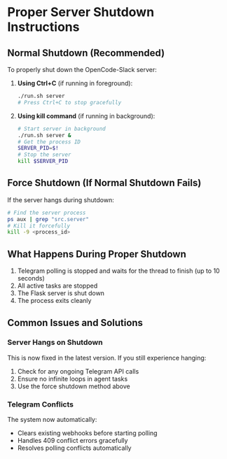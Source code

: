 # Proper Server Shutdown Instructions

## Normal Shutdown (Recommended)

To properly shut down the OpenCode-Slack server:

1. **Using Ctrl+C** (if running in foreground):
   ```bash
   ./run.sh server
   # Press Ctrl+C to stop gracefully
   ```

2. **Using kill command** (if running in background):
   ```bash
   # Start server in background
   ./run.sh server & 
   # Get the process ID
   SERVER_PID=$!
   # Stop the server
   kill $SERVER_PID
   ```

## Force Shutdown (If Normal Shutdown Fails)

If the server hangs during shutdown:

```bash
# Find the server process
ps aux | grep "src.server"
# Kill it forcefully
kill -9 <process_id>
```

## What Happens During Proper Shutdown

1. Telegram polling is stopped and waits for the thread to finish (up to 10 seconds)
2. All active tasks are stopped
3. The Flask server is shut down
4. The process exits cleanly

## Common Issues and Solutions

### Server Hangs on Shutdown
This is now fixed in the latest version. If you still experience hanging:

1. Check for any ongoing Telegram API calls
2. Ensure no infinite loops in agent tasks
3. Use the force shutdown method above

### Telegram Conflicts
The system now automatically:
- Clears existing webhooks before starting polling
- Handles 409 conflict errors gracefully
- Resolves polling conflicts automatically